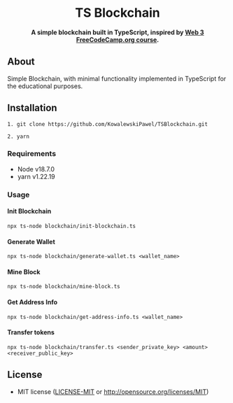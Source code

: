 <div align="center">
  <h1>TS Blockchain</h1>
  <strong>A simple blockchain built in TypeScript, inspired by <a href="https://github.com/freeCodeCamp/web3-curriculum">Web 3 FreeCodeCamp.org course</a>.</strong>
</div>

## About

Simple Blockchain, with minimal functionality implemented in TypeScript for the educational purposes.

## Installation

```
1. git clone https://github.com/KowalewskiPawel/TSBlockchain.git

2. yarn
```

### Requirements

* Node v18.7.0
* yarn v1.22.19

### Usage

#### Init Blockchain

```
npx ts-node blockchain/init-blockchain.ts
```

#### Generate Wallet

```
npx ts-node blockchain/generate-wallet.ts <wallet_name>
```


#### Mine Block

```
npx ts-node blockchain/mine-block.ts 
```

#### Get Address Info

```
npx ts-node blockchain/get-address-info.ts <wallet_name>
```
#### Transfer tokens

```
npx ts-node blockchain/transfer.ts <sender_private_key> <amount> <receiver_public_key>
```

## License

* MIT license ([LICENSE-MIT](LICENSE-MIT) or http://opensource.org/licenses/MIT)